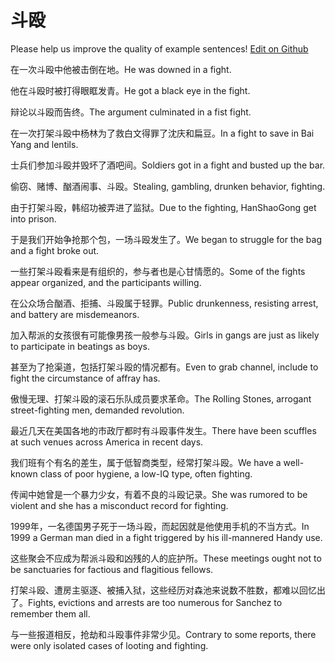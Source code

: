 # 斗殴

Please help us improve the quality of example sentences! [Edit on Github](https://github.com/jiyushe/jiyu-example-sentence-source/blob/main/chinese/douou.md)

<p><span class="chinese">在一次斗殴中他被击倒在地。</span><span class="english">He was downed in a fight.</span></p>

<p><span class="chinese">他在斗殴时被打得眼眶发青。</span><span class="english">He got a black eye in the fight.</span></p>

<p><span class="chinese">辩论以斗殴而告终。</span><span class="english">The argument culminated in a fist fight.</span></p>

<p><span class="chinese">在一次打架斗殴中杨林为了救白文得罪了沈庆和扁豆。</span><span class="english">In a fight to save in Bai Yang and lentils.</span></p>

<p><span class="chinese">士兵们参加斗殴并毁坏了酒吧间。</span><span class="english">Soldiers got in a fight and busted up the bar.</span></p>

<p><span class="chinese">偷窃、赌博、酗酒闹事、斗殴。</span><span class="english">Stealing, gambling, drunken behavior, fighting.</span></p>

<p><span class="chinese">由于打架斗殴，韩绍功被弄进了监狱。</span><span class="english">Due to the fighting, HanShaoGong get into prison.</span></p>

<p><span class="chinese">于是我们开始争抢那个包，一场斗殴发生了。</span><span class="english">We began to struggle for the bag and a fight broke out.</span></p>

<p><span class="chinese">一些打架斗殴看来是有组织的，参与者也是心甘情愿的。</span><span class="english">Some of the fights appear organized, and the participants willing.</span></p>

<p><span class="chinese">在公众场合酗酒、拒捕、斗殴属于轻罪。</span><span class="english">Public drunkenness, resisting arrest, and battery are misdemeanors.</span></p>

<p><span class="chinese">加入帮派的女孩很有可能像男孩一般参与斗殴。</span><span class="english">Girls in gangs are just as likely to participate in beatings as boys.</span></p>

<p><span class="chinese">甚至为了抢渠道，包括打架斗殴的情况都有。</span><span class="english">Even to grab channel, include to fight the circumstance of affray has.</span></p>

<p><span class="chinese">傲慢无理、打架斗殴的滚石乐队成员要求革命。</span><span class="english">The Rolling Stones, arrogant street-fighting men, demanded revolution.</span></p>

<p><span class="chinese">最近几天在美国各地的市政厅都时有斗殴事件发生。</span><span class="english">There have been scuffles at such venues across America in recent days.</span></p>

<p><span class="chinese">我们班有个有名的差生，属于低智商类型，经常打架斗殴。</span><span class="english">We have a well-known class of poor hygiene, a low-IQ type, often fighting.</span></p>

<p><span class="chinese">传闻中她曾是一个暴力少女，有着不良的斗殴记录。</span><span class="english">She was rumored to be violent and she has a misconduct record for fighting.</span></p>

<p><span class="chinese">1999年，一名德国男子死于一场斗殴，而起因就是他使用手机的不当方式。</span><span class="english">In 1999 a German man died in a fight triggered by his ill-mannered Handy use.</span></p>

<p><span class="chinese">这些聚会不应成为帮派斗殴和凶残的人的庇护所。</span><span class="english">These meetings ought not to be sanctuaries for factious and flagitious fellows.</span></p>

<p><span class="chinese">打架斗殴、遭房主驱逐、被捕入狱，这些经历对森池来说数不胜数，都难以回忆出了。</span><span class="english">Fights, evictions and arrests are too numerous for Sanchez to remember them all.</span></p>

<p><span class="chinese">与一些报道相反，抢劫和斗殴事件非常少见。</span><span class="english">Contrary to some reports, there were only isolated cases of looting and fighting.</span></p>


